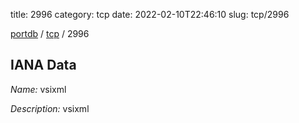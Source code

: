 title: 2996
category: tcp
date: 2022-02-10T22:46:10
slug: tcp/2996

[portdb](/) / [tcp](/category/tcp.html) / 2996


## IANA Data

_Name:_ vsixml

_Description:_ vsixml

